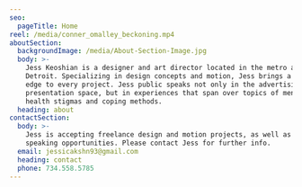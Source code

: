 ```yaml
---
seo:
  pageTitle: Home
reel: /media/conner_omalley_beckoning.mp4
aboutSection:
  backgroundImage: /media/About-Section-Image.jpg
  body: >-
    Jess Keoshian is a designer and art director located in the metro area of
    Detroit. Specializing in design concepts and motion, Jess brings a strategic
    edge to every project. Jess public speaks not only in the advertising
    presentation space, but in experiences that span over topics of mental
    health stigmas and coping methods.
  heading: about
contactSection:
  body: >-
    Jess is accepting freelance design and motion projects, as well as public
    speaking opportunities. Please contact Jess for further info.
  email: jessicakshn93@gmail.com
  heading: contact
  phone: 734.558.5785
---
```


